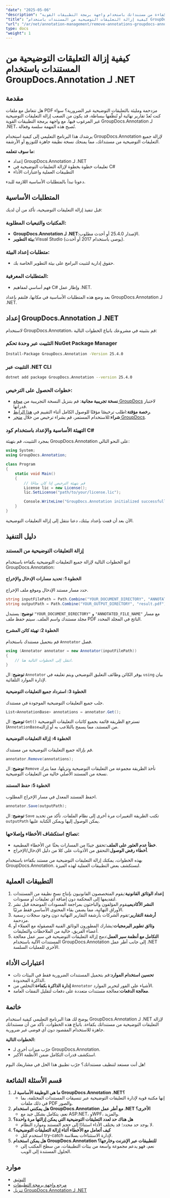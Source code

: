 ```yaml
---
"date": "2025-05-06"
"description": "تعرف على كيفية إزالة التعليقات التوضيحية بكفاءة من مستنداتك باستخدام واجهة برمجة التطبيقات القوية GroupDocs.Annotation من خلال هذا البرنامج التعليمي المفصل بلغة C#."
"title": "كيفية إزالة التعليقات التوضيحية من المستندات باستخدام GroupDocs.Annotation لـ .NET"
"url": "/ar/net/annotation-management/remove-annotations-groupdocs-annotation-dotnet/"
type: docs
"weight": 1
---
```


# كيفية إزالة التعليقات التوضيحية من المستندات باستخدام GroupDocs.Annotation لـ .NET

## مقدمة

هل تتعامل مع ملفات PDF مزدحمة ومليئة بالتعليقات التوضيحية غير الضرورية؟ سواء كنت تُعدّ تقارير نهائية أو تُنظّفها ببساطة، قد يكون من الصعب إزالة التعليقات التوضيحية غير المرغوب فيها. مع واجهة برمجة التطبيقات القوية GroupDocs.Annotation لـ .NET، تُصبح هذه المهمة سلسة وفعالة.

يرشدك هذا البرنامج التعليمي إلى كيفية استخدام GroupDocs.Annotation لإزالة جميع التعليقات التوضيحية من مستنداتك، مما يمنحك نسخة نظيفة جاهزة للتوزيع أو الأرشفة.

**ما سوف تتعلمه:**
- إعداد GroupDocs.Annotation لـ .NET
- تعليمات خطوة بخطوة لإزالة التعليقات التوضيحية في C#
- التطبيقات العملية واعتبارات الأداء

دعونا نبدأ بالمتطلبات الأساسية اللازمة للبدء.

## المتطلبات الأساسية

قبل تنفيذ إزالة التعليقات التوضيحية، تأكد من أن لديك:

### المكتبات والتبعيات المطلوبة:
- **GroupDocs.Annotation لـ .NET**:الإصدار 25.4.0 أو أحدث مطلوب.
- **بيئة التطوير**:Visual Studio (يوصى باستخدام 2017 أو أحدث).

### متطلبات إعداد البيئة:
- حقوق إدارية لتثبيت البرامج على بيئة التطوير الخاصة بك.

### المتطلبات المعرفية:
- فهم أساسي لمفاهيم C# وإطار عمل .NET.

بعد وضع هذه المتطلبات الأساسية في مكانها، فلنقم بإعداد GroupDocs.Annotation لـ .NET.

## إعداد GroupDocs.Annotation لـ .NET

لاستخدام GroupDocs.Annotation، قم بتثبيته في مشروعك باتباع الخطوات التالية:

### التثبيت عبر وحدة تحكم NuGet Package Manager
```bash
Install-Package GroupDocs.Annotation -Version 25.4.0
```

### التثبيت عبر .NET CLI
```bash
dotnet add package GroupDocs.Annotation --version 25.4.0
```

### خطوات الحصول على الترخيص:
- **نسخة تجريبية مجانية**: قم بتنزيل النسخة التجريبية من [موقع GroupDocs](https://releases.groupdocs.com/annotation/net/) لاختبار قدراتها.
- **رخصة مؤقتة**:اطلب ترخيصًا مؤقتًا للوصول الكامل أثناء التقييم في [هذا الرابط](https://purchase.groupdocs.com/temporary-license/).
- **شراء**:للاستخدام المستمر، قم بشراء ترخيص من خلال [متجر GroupDocs](https://purchase.groupdocs.com/buy).

### التهيئة الأساسية والإعداد باستخدام كود C#

بمجرد التثبيت، قم بتهيئة GroupDocs.Annotation على النحو التالي:

```csharp
using System;
using GroupDocs.Annotation;

class Program
{
    static void Main()
    {
        // قم بتهيئة الترخيص إذا كان متاحًا
        License lic = new License();
        lic.SetLicense("path/to/your/license.lic");

        Console.WriteLine("GroupDocs.Annotation initialized successfully.");
    }
}
```

الآن بعد أن قمت بإعداد بيئتك، دعنا ننتقل إلى إزالة التعليقات التوضيحية.

## دليل التنفيذ

### إزالة التعليقات التوضيحية من المستند

اتبع الخطوات التالية لإزالة جميع التعليقات التوضيحية بكفاءة باستخدام GroupDocs.Annotation:

#### الخطوة 1: تحديد مسارات الإدخال والإخراج
حدد مسار مستند الإدخال وموقع ملف الإخراج.

```csharp
string inputFilePath = Path.Combine("YOUR_DOCUMENT_DIRECTORY", "ANNOTATED_FILE_NAME");
string outputPath = Path.Combine("YOUR_OUTPUT_DIRECTORY", "result.pdf");
```

**توضيح**: يستبدل `"YOUR_DOCUMENT_DIRECTORY"` و `"ANNOTATED_FILE_NAME"` مع مسار مجلد مستندك واسم الملف. سيتم حفظ ملف PDF الناتج في المجلد المحدد.

#### الخطوة 2: تهيئة كائن المشرح
قم بتحميل مستندك باستخدام `Annotator` فصل.

```csharp
using (Annotator annotator = new Annotator(inputFilePath))
{
    // انتقل إلى الخطوات التالية هنا.
}
```

**توضيح**: ال `Annotator` يوفر الكائن وظائف التعليق التوضيحي ويتم تغليفه في `using` بيان لإدارة الموارد التلقائية.

#### الخطوة 3: استرداد جميع التعليقات التوضيحية
جلب جميع التعليقات التوضيحية الموجودة في مستندك.

```csharp
List<AnnotationBase> annotations = annotator.Get();
```

**توضيح**: ال `Get()` تسترجع الطريقة قائمة بجميع كائنات التعليقات التوضيحية (`AnnotationBase`من المستند، مما يسمح بالتلاعب به أو إزالته.

#### الخطوة 4: إزالة التعليقات التوضيحية
قم بإزالة جميع التعليقات التوضيحية من مستندك.

```csharp
annotator.Remove(annotations);
```

**توضيح**: ال `Remove` تأخذ الطريقة مجموعة من التعليقات التوضيحية وتزيلها، مما يترك نسخة من المستند الأصلي خالية من التعليقات التوضيحية.

#### الخطوة 5: حفظ المستند
احفظ المستند المعدل في مسار الإخراج المطلوب.

```csharp
annotator.Save(outputPath);
```

**توضيح**: ال `Save` تكتب الطريقة التغييرات مرة أخرى إلى نظام الملفات. تأكد من تحديد `outputPath` يمكن الوصول إليها ويمكن الكتابة عليها.

### نصائح استكشاف الأخطاء وإصلاحها:
- **خطأ عدم العثور على الملف**:تحقق جيدًا من المسارات بحثًا عن الأخطاء المطبعية.
- **أخطاء رفض الوصول**:التحقق من الأذونات على كلا من دليل الإدخال/الإخراج.

بهذه الخطوات، يمكنك إزالة التعليقات التوضيحية من مستند بكفاءة باستخدام GroupDocs.Annotation. لنستكشف بعض التطبيقات العملية لهذه الميزة.

## التطبيقات العملية

1. **إعداد الوثائق القانونية**:يقوم المتخصصون القانونيون بإنتاج نسخ نظيفة من المستندات لتقديمها إلى المحكمة دون إضافة أي تعليقات أو مسودات.
2. **النشر الأكاديمي**يقوم المؤلفون والباحثون بمراجعة المسودات الموضحة قبل نشر الأوراق النهائية، مما يضمن بقاء المحتوى الأساسي فقط مرئيًا.
3. **أرشفة التقارير**:تقوم الشركات بأرشفة التقارير النهائية دون وجود سجلات رسمية مزدحمة.
4. **وثائق تطوير البرمجيات**:يشارك المطورون الوثائق الفنية المصقولة مع العملاء أو أعضاء الفريق، خالية من الملاحظات والتعليقات.
5. **التكامل مع أنظمة سير العمل**:دمج إزالة التعليقات التوضيحية في سير عمل معالجة المستندات الآلية باستخدام GroupDocs.Annotation إلى جانب أطر عمل .NET الأخرى للعمليات السلسة.

## اعتبارات الأداء
- **تحسين استخدام الموارد**:قم بتحميل المستندات الضرورية فقط في البيئات ذات الذاكرة المحدودة.
- **إدارة الذاكرة بكفاءة**:التخلص من `Annotator` الأشياء على الفور لتحرير الموارد.
- **معالجة الدفعات**:معالجة مستندات متعددة على دفعات لتقليل النفقات العامة.

## خاتمة

يوضح لك هذا البرنامج التعليمي كيفية استخدام GroupDocs.Annotation لـ .NET لإزالة التعليقات التوضيحية من مستنداتك بكفاءة. باتباع هذه الخطوات، تأكد من أن مستنداتك جاهزة للاستخدام المقصود دون أي فوضى غير ضرورية.

**الخطوات التالية:**
- جرّب ميزات أخرى لـ GroupDocs.Annotation.
- استكشف قدرات التكامل ضمن الأنظمة الأكبر.

هل أنت مستعد لتنظيف مستنداتك؟ جرّب تطبيق هذا الحل في مشاريعك اليوم!

## قسم الأسئلة الشائعة

1. **ما هي الوظيفة الأساسية لـ GroupDocs.Annotation .NET؟**
   - إنها مكتبة قوية لإدارة التعليقات التوضيحية عبر تنسيقات المستندات المختلفة، بما في ذلك ملفات PDF والصور.
2. **هل يمكنني استخدام GroupDocs.Annotation مع أطر عمل .NET الأخرى؟**
   - نعم، يتكامل بشكل جيد مع ASP.NET، وWPF، والمزيد.
3. **هل هناك حد لعدد التعليقات التوضيحية التي يمكن إزالتها مرة واحدة؟**
   - لا يوجد حد محدد؛ قد يختلف الأداء استنادًا إلى حجم المستند وموارد النظام.
4. **كيف أتعامل مع الأخطاء أثناء إزالة التعليقات التوضيحية؟**
   - استخدم كتل try-catch لإدارة الاستثناءات بسلاسة.
5. **هل يمكن استخدام GroupDocs.Annotation للتطبيقات عبر الإنترنت وخارجها؟**
   - نعم، فهو يدعم مجموعة واسعة من بيئات التطبيقات، من سطح المكتب إلى الحلول المستندة إلى الويب.

## موارد
- [التوثيق](https://docs.groupdocs.com/annotation/net/)
- [مرجع واجهة برمجة التطبيقات](https://reference.groupdocs.com/annotation/net/)
- [تنزيل GroupDocs.Annotation لـ .NET](https://releases.groupdocs.com/annotation/net/)